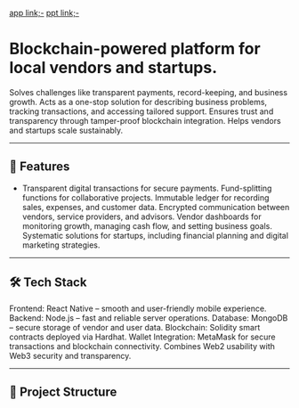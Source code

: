 [app link;-](https://steady-jalebi-75285b.netlify.app/)
[ppt link;-](https://view.officeapps.live.com/op/view.aspx?src=https%3A%2F%2Fraw.githubusercontent.com%2Fsoumykiller%2Fbro-chain%2F389ebb5fc352bae2ca785b7c58d018ead4915eff%2FBro-Chain...%2520The%2520Integrated%2520Super-App%2520for%2520Local%2520Vendors.pdf%2520(1).pptx&wdOrigin=BROWSELINK)
 
# Blockchain-powered platform for local vendors and startups.

Solves challenges like transparent payments, record-keeping, and business growth.
Acts as a one-stop solution for describing business problems, tracking transactions, and accessing tailored support.
Ensures trust and transparency through tamper-proof blockchain integration.
Helps vendors and startups scale sustainably.

---

## 🚀 Features
- Transparent digital transactions for secure payments.
Fund-splitting functions for collaborative projects.
Immutable ledger for recording sales, expenses, and customer data.
Encrypted communication between vendors, service providers, and advisors.
Vendor dashboards for monitoring growth, managing cash flow, and setting business goals.
Systematic solutions for startups, including financial planning and digital marketing strategies.

---

## 🛠️ Tech Stack
Frontend: React Native – smooth and user-friendly mobile experience.
Backend: Node.js – fast and reliable server operations.
Database: MongoDB – secure storage of vendor and user data.
Blockchain: Solidity smart contracts deployed via Hardhat.
Wallet Integration: MetaMask for secure transactions and blockchain connectivity.
Combines Web2 usability with Web3 security and transparency.


---

## 📂 Project Structure
